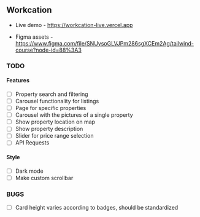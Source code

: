 ## Workcation

-   Live demo - https://workcation-live.vercel.app

-   Figma assets - https://www.figma.com/file/SNUysoGLVJPm286sgXCEm2Ag/tailwind-course?node-id=88%3A3

### TODO

#### Features

-   [ ] Property search and filtering
-   [ ] Carousel functionality for listings
-   [ ] Page for specific properties
-   [ ] Carousel with the pictures of a single property
-   [ ] Show property location on map
-   [ ] Show property description
-   [ ] Slider for price range selection
-   [ ] API Requests

#### Style

-   [ ] Dark mode
-   [ ] Make custom scrollbar

### BUGS

-   [ ] Card height varies according to badges, should be standardized
